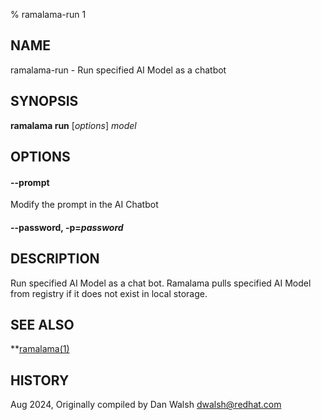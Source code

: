 % ramalama-run 1

## NAME
ramalama\-run - Run specified AI Model as a chatbot

## SYNOPSIS
**ramalama run** [*options*] *model*

## OPTIONS

#### **--prompt**

Modify the prompt in the AI Chatbot

#### **--password**, **-p**=*password*

## DESCRIPTION
Run specified AI Model as a chat bot. Ramalama pulls specified AI Model from
registry if it does not exist in local storage.

## SEE ALSO
**[ramalama(1)](ramalama.1.md)

## HISTORY
Aug 2024, Originally compiled by Dan Walsh <dwalsh@redhat.com>
